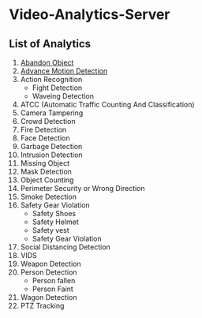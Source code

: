 # Video-Analytics-Server

## List of Analytics
1. [Abandon Object](https://github.com/ayushaggarwalI2V/Video-Analytics-Server/tree/main/01%20Abandon%20Object%20Detection)
2. [Advance Motion Detection](https://github.com/ayushaggarwalI2V/Video-Analytics-Server/tree/main/02%20Advance%20Motion)
3. Action Recognition
   * Fight Detection
   * Waveing Detection
4. ATCC (Automatic Traffic Counting And Classification)
5. Camera Tampering
6. Crowd Detection
7. Fire Detection
8. Face Detection
9. Garbage Detection
10. Intrusion Detection
11. Missing Object
12. Mask Detection
13. Object Counting
14. Perimeter Security or Wrong Direction
15. Smoke Detection
16. Safety Gear Violation
    * Safety Shoes
    * Safety Helmet
    * Safety vest
    * Safety Gear Violation
17. Social Distancing Detection
18. VIDS
19. Weapon Detection
20. Person Detection
    * Person fallen
    * Person Faint
21. Wagon Detection
22. PTZ Tracking
